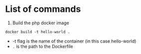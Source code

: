 # List of commands

1) Build the php docker image

```
docker build -t hello-world .
```

* -t flag is the name of the container (in this case hello-world)
* `.` is the path to the Dockerfile 

